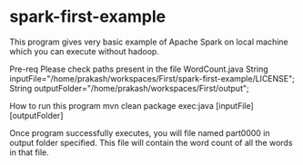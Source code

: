 # spark-first-example
This program gives very basic example of Apache Spark on local machine which you can execute without hadoop.

Pre-req 
Please check paths present in the file WordCount.java
String inputFile="/home/prakash/workspaces/First/spark-first-example/LICENSE";
 String outputFolder="/home/prakash/workspaces/First/output";

How to run this program 
mvn clean package exec:java [inputFile] [outputFolder]

Once program successfully executes, you will file named part0000 in output folder specified.
This file will contain the word count of all the words in that file.
